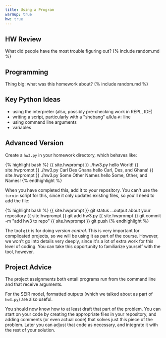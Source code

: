 ```yaml
---
title: Using a Program
warmup: true
hw: true
---
```


## HW Review

What did people have the most trouble figuring out? {% include random.md %}

## Programming

Thing big: what was this homework about? {% include random.md %}

## Key Python Ideas

 - using the interpreter (also, possibly pre-checking work in REPL, IDE)
 - writing a script, particularly with a "shebang" a/k/a `#!` line
 - using command line arguments
 - variables

## Advanced Version

Create a `hw3.py` in your homework directory, which behaves like:

{% highlight bash %}
{{ site.hwprompt }} ./hw3.py
hello World!
{{ site.hwprompt }} ./hw3.py Carl Des Ghana
hello Carl, Des, and Ghana!
{{ site.hwprompt }} ./hw3.py Some Other Names
hello Some, Other, and Names!
{% endhighlight %}

When you have completed this, add it to your repository.  You can't use the `turnin` script
for this, since it only updates existing files, so you'll need to add the file:

{% highlight bash %}
{{ site.hwprompt }} git status
...output about your repository
{{ site.hwprompt }} git add hw3.py
{{ site.hwprompt }} git commit -m "add hw3 to repo"
{{ site.hwprompt }} git push
{% endhighlight %}

The tool `git` is for doing *version control*.  This is very important for complicated
projects, so we will be using it as part of the course.  However, we won't go into
details very deeply, since it's a lot of extra work for this level of coding.  You can take
this opportunity to familiarize yourself with the tool, however.

## Project Advice

The project assignments both entail programs run from the command line and that receive
arguments.

For the SEIR model, formatted outputs (which we talked about as part of `hw3.py`) are also useful.

You should now know how to at least draft that part of the problem.  You can start on your code by creating
the appropriate files in your repository, and adding comments (or even actual code) that solves just this piece of the problem.  Later you can adjust that code as necessary, and integrate it with the rest of your solution.
